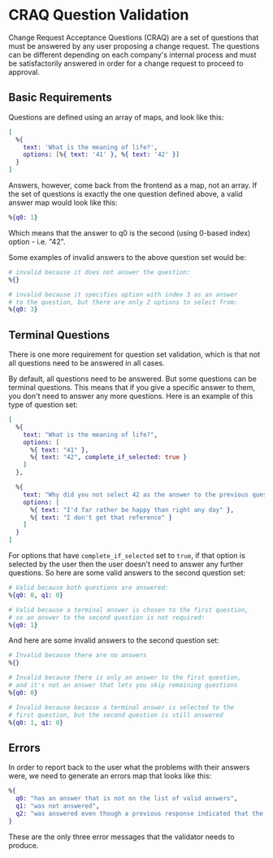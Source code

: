 # CRAQ Question Validation

Change Request Acceptance Questions (CRAQ) are a set of questions that must be answered by any user proposing a change request. The questions can be different depending on each company's internal process and must be satisfactorily answered in order for a change request to proceed to approval.

## Basic Requirements

Questions are defined using an array of maps, and look like this:

```elixir
[
  %{
    text: 'What is the meaning of life?',
    options: [%{ text: '41' }, %{ text: '42' }]
  }
]
```

Answers, however, come back from the frontend as a map, not an array. If the set of questions is exactly the one question defined above, a valid answer map would look like this:

```elixir
%{q0: 1}
```

Which means that the answer to q0 is the second (using 0-based index) option - i.e. "42".

Some examples of invalid answers to the above question set would be:

```elixir
# invalid because it does not answer the question:
%{}

# invalid because it specifies option with index 3 as an answer
# to the question, but there are only 2 options to select from:
%{q0: 3}
```

## Terminal Questions

There is one more requirement for question set validation, which is that not all questions need to be answered in all cases.

By default, all questions need to be answered. But some questions can be terminal questions. This means that if you give a specific answer to them, you don't need to answer any more questions. Here is an example of this type of question set:

```elixir
[
  %{
    text: "What is the meaning of life?",
    options: [
      %{ text: "41" },
      %{ text: "42", complete_if_selected: true }
    ]
  },

  %{
    text: "Why did you not select 42 as the answer to the previous question?",
    options: [
      %{ text: "I'd far rather be happy than right any day" },
      %{ text: "I don't get that reference" }
    ]
  }
]
```

For options that have `complete_if_selected` set to `true`, if that option is selected by the user then the user doesn't need to answer any further questions. So here are some valid answers to the second question set:

```elixir
# Valid because both questions are answered:
%{q0: 0, q1: 0} 

# Valid because a terminal answer is chosen to the first question,
# so an answer to the second question is not required:
%{q0: 1} 
```

And here are some invalid answers to the second question set:

```elixir
# Invalid because there are no answers
%{}

# Invalid because there is only an answer to the first question,
# and it's not an answer that lets you skip remaining questions
%{q0: 0}

# Invalid because because a terminal answer is selected to the
# first question, but the second question is still answered
%{q0: 1, q1: 0}
```

## Errors

In order to report back to the user what the problems with their answers were, we need to generate an errors map that looks like this:

```elixir
%{
  q0: "has an answer that is not on the list of valid answers",
  q1: "was not answered",
  q2: "was answered even though a previous response indicated that the questions were complete"
}
```

These are the only three error messages that the validator needs to produce.
